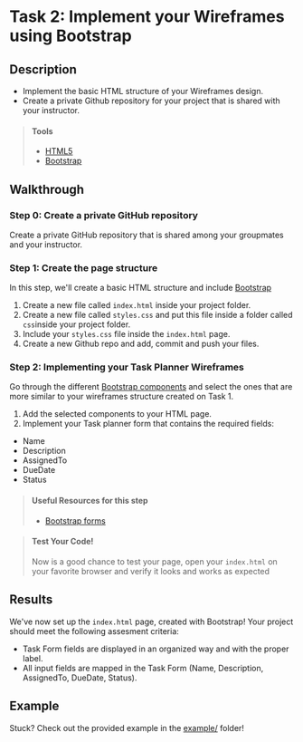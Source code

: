 # Task 2:  Implement your Wireframes using Bootstrap

## Description

* Implement the basic HTML structure of your Wireframes design.
* Create a private Github repository for your project that is shared with your instructor.

> #### Tools
> - [HTML5](https://developer.mozilla.org/en-US/docs/Web/Guide/HTML/HTML5)
> - [Bootstrap](https://developer.mozilla.org/en-US/docs/Web/Guide/HTML/HTML5)
      
    
## Walkthrough

### Step 0: Create a private GitHub repository

Create a private GitHub repository that is shared among your groupmates and your instructor. 

### Step 1: Create the page structure

In this step, we'll create a basic HTML structure and include [Bootstrap](https://getbootstrap.com/docs/4.5/getting-started/introduction/)

1. Create a new file called `index.html` inside your project folder.
2. Create a new file called `styles.css` and put this file inside a folder called `css`inside your project folder.
3. Include your `styles.css` file inside the `index.html` page.
3. Create a new Github repo and add, commit and push your files.

### Step 2: Implementing your Task Planner Wireframes

Go through the different [Bootstrap components](https://getbootstrap.com/docs/4.5/components/alerts/) and select the ones that are more similar 
to your wireframes structure created on Task 1.

1. Add the selected components to your HTML page.
2. Implement your Task planner form that contains the required fields:
* Name
* Description
* AssignedTo
* DueDate
* Status

> #### Useful Resources for this step
> - [Bootstrap forms](https://getbootstrap.com/docs/4.5/components/forms/)


> #### Test Your Code!
> Now is a good chance to test your page, open your `index.html` on your favorite browser and verify it looks and works as expected

## Results

We've now set up the `index.html` page, created with Bootstrap! Your project should meet the following assesment criteria:
* Task Form fields are displayed in an organized way and with the proper label.
* All input fields are mapped in the Task Form (Name, Description, AssignedTo, DueDate, Status).

## Example

Stuck? Check out the provided example in the [example/](example/) folder!
